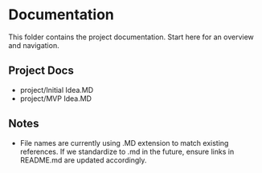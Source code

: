 # Documentation

This folder contains the project documentation. Start here for an overview and navigation.

## Project Docs
- project/Initial Idea.MD
- project/MVP Idea.MD

## Notes
- File names are currently using .MD extension to match existing references. If we standardize to .md in the future, ensure links in README.md are updated accordingly.